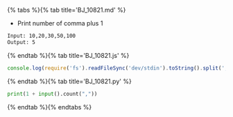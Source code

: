 {% tabs %}{% tab title='BJ_10821.md' %}

* Print number of comma plus 1

```txt
Input: 10,20,30,50,100
Output: 5
```

{% endtab %}{% tab title='BJ_10821.js' %}

```js
console.log(require('fs').readFileSync('dev/stdin').toString().split(',').length);
```

{% endtab %}{% tab title='BJ_10821.py' %}

```py
print(1 + input().count(","))
```

{% endtab %}{% endtabs %}
